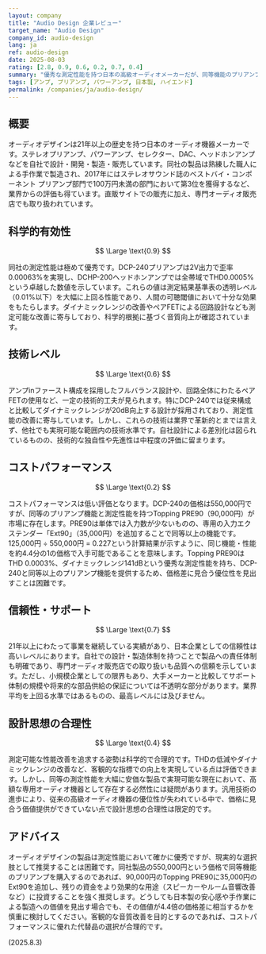 ```yaml
---
layout: company
title: "Audio Design 企業レビュー"
target_name: "Audio Design"
company_id: audio-design
lang: ja
ref: audio-design
date: 2025-08-03
rating: [2.8, 0.9, 0.6, 0.2, 0.7, 0.4]
summary: "優秀な測定性能を持つ日本の高級オーディオメーカーだが、同等機能のプリアンプが約4.4分の1の価格で入手可能なため、コストパフォーマンスは低い。"
tags: [アンプ, プリアンプ, パワーアンプ, 日本製, ハイエンド]
permalink: /companies/ja/audio-design/
---
```


## 概要

オーディオデザインは21年以上の歴史を持つ日本のオーディオ機器メーカーです。ステレオプリアンプ、パワーアンプ、セレクター、DAC、ヘッドホンアンプなどを自社で設計・開発・製造・販売しています。同社の製品は熟練した職人による手作業で製造され、2017年にはステレオサウンド誌のベストバイ・コンポーネント プリアンプ部門で100万円未満の部門において第3位を獲得するなど、業界からの評価も得ています。直販サイトでの販売に加え、専門オーディオ販売店でも取り扱われています。

## 科学的有効性

$$ \Large \text{0.9} $$

同社の測定性能は極めて優秀です。DCP-240プリアンプは2V出力で歪率0.00063%を実現し、DCHP-200ヘッドホンアンプでは全帯域でTHD0.0005%という卓越した数値を示しています。これらの値は測定結果基準表の透明レベル（0.01%以下）を大幅に上回る性能であり、人間の可聴閾値において十分な効果をもたらします。ダイナミックレンジの改善やペアFETによる回路設計なども測定可能な改善に寄与しており、科学的根拠に基づく音質向上が確認されています。

## 技術レベル

$$ \Large \text{0.6} $$

アンプinファースト構成を採用したフルバランス設計や、回路全体にわたるペアFETの使用など、一定の技術的工夫が見られます。特にDCP-240では従来構成と比較してダイナミックレンジが20dB向上する設計が採用されており、測定性能の改善に寄与しています。しかし、これらの技術は業界で革新的とまでは言えず、他社でも実現可能な範囲内の技術水準です。自社設計による差別化は図られているものの、技術的な独自性や先進性は中程度の評価に留まります。

## コストパフォーマンス

$$ \Large \text{0.2} $$

コストパフォーマンスは低い評価となります。DCP-240の価格は550,000円ですが、同等のプリアンプ機能と測定性能を持つTopping PRE90（90,000円）が市場に存在します。PRE90は単体では入力数が少ないものの、専用の入力エクステンダー「Ext90」（35,000円）を追加することで同等以上の機能です。125,000円 ÷ 550,000円 = 0.227という計算結果が示すように、同じ機能・性能を約4.4分の1の価格で入手可能であることを意味します。Topping PRE90はTHD 0.0003%、ダイナミックレンジ141dBという優秀な測定性能を持ち、DCP-240と同等以上のプリアンプ機能を提供するため、価格差に見合う優位性を見出すことは困難です。

## 信頼性・サポート

$$ \Large \text{0.7} $$

21年以上にわたって事業を継続している実績があり、日本企業としての信頼性は高いレベルにあります。自社での設計・製造体制を持つことで製品への責任体制も明確であり、専門オーディオ販売店での取り扱いも品質への信頼を示しています。ただし、小規模企業としての限界もあり、大手メーカーと比較してサポート体制の規模や将来的な部品供給の保証については不透明な部分があります。業界平均を上回る水準ではあるものの、最高レベルには及びません。

## 設計思想の合理性

$$ \Large \text{0.4} $$

測定可能な性能改善を追求する姿勢は科学的で合理的です。THDの低減やダイナミックレンジの改善など、客観的な指標での向上を実現している点は評価できます。しかし、同等の測定性能を大幅に安価な製品で実現可能な現在において、高額な専用オーディオ機器として存在する必然性には疑問があります。汎用技術の進歩により、従来の高級オーディオ機器の優位性が失われている中で、価格に見合う価値提供ができていない点で設計思想の合理性は限定的です。

## アドバイス

オーディオデザインの製品は測定性能において確かに優秀ですが、現実的な選択肢として推奨することは困難です。同社製品の550,000円という価格で同等機能のプリアンプを購入するのであれば、90,000円のTopping PRE90に35,000円のExt90を追加し、残りの資金をより効果的な用途（スピーカーやルーム音響改善など）に投資することを強く推奨します。どうしても日本製の安心感や手作業による製造への価値を見出す場合でも、その価値が4.4倍の価格差に相当するかを慎重に検討してください。客観的な音質改善を目的とするのであれば、コストパフォーマンスに優れた代替品の選択が合理的です。

(2025.8.3)
